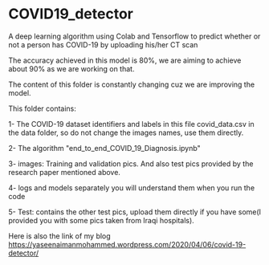 # COVID19_detector
A deep learning algorithm using Colab and Tensorflow to predict whether or not a person has COVID-19 by uploading his/her CT scan

The accuracy achieved in this model is 80%, we are aiming to achieve about 90% as we are working on that.

The content of this folder is constantly changing cuz we are improving the model.


This folder contains:


1- The COVID-19 dataset identifiers and labels in this file covid_data.csv in the data folder, so do not change the images names, use them directly.


2- The algorithm "end_to_end_COVID_19_Diagnosis.ipynb"


3- images: Training and validation pics. And also test pics provided by the research paper mentioned above.


4- logs and models separately you will understand them when you run the code


5- Test: contains the other test pics, upload them directly if you have some(I provided you with some pics taken from Iraqi hospitals).  

Here is also the link of my blog
https://yaseenaimanmohammed.wordpress.com/2020/04/06/covid-19-detector/
